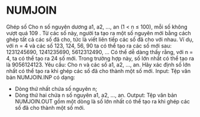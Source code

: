 # NUMJOIN
Ghép số
Cho n số nguyên dương a1, a2, …, an (1 < n ≤ 100), mỗi số không vượt quá
109
. Từ các số này, người ta tạo ra một số nguyên mới bằng cách ghép tất cả các số
đã cho, tức là viết liên tiếp các số đã cho với nhau. Ví dụ, với n = 4 và các số 123,
124, 56, 90 ta có thể tạo ra các số mới sau: 1231245690, 1241235690, 5612312490,
… Có thể dễ dàng thấy rằng, với n = 4, ta có thể tạo ra 24 số mới. Trong trường hợp
này, số lớn nhất có thể tạo ra là 9056124123.
Yêu cầu: Cho n và các số a1, a2, …, an. Hãy xác định số lớn nhất có thể tạo ra khi
ghép các số đã cho thành một số mới.
Input: Tệp văn bản NUMJOIN.INP có dạng:
- Dòng thứ nhất chứa số nguyên n;
- Dòng thứ hai chứa n số nguyên a1, a2, …, an.
Output: Tệp văn bản NUMJOIN.OUT gồm một dòng là số lớn nhất có thể tạo ra
khi ghép các số đã cho thành một số mới.
